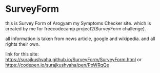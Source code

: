 # SurveyForm
this is Survey Form of Arogyam my Symptoms Checker site. which is created by me for freecodecamp project2(SurveyForm challenge).

all information is taken from news article, google and wikipedia.
and all rights their own.

link for this site:
https://surajkushvaha.github.io/SurveyForm/SurveyForm.html
or
https://codepen.io/surajkushvaha/pen/PoWRqQe
